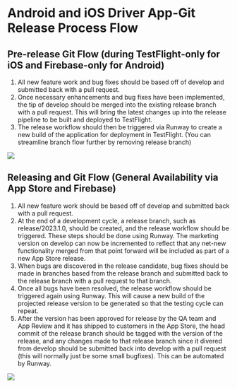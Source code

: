 # Android and iOS Driver App-Git Release Process Flow



## Pre-release Git Flow (during TestFlight-only for iOS and Firebase-only for Android)

1. All new feature work and bug fixes should be based off of develop and submitted back with a pull request.
2. Once necessary enhancements and bug fixes have been implemented, the tip of develop should be merged into the existing release branch with a pull request. This will bring the latest changes up into the release pipeline to be built and deployed to TestFlight.
3. The release workflow should then be triggered via Runway to create a new build of the application for deployment in TestFlight. (You can streamline branch flow further by removing release branch)

[![](https://mermaid.ink/img/pako:eNqtk09rhDAQxb9KCIiXdXd1WwreWoTSQ3vpNZdZM2qoSSTG0iJ-92Zt3equ9g8sXsbhvd-8IUxLU82RxtTzWqGEjUlL_FzYewNV4fd_EoS6M6DS4gkkup7P8RVLXfldRzrPY2rQM0VIqqUU9lDtew8xWCLUuIm20W4drrdjUV8XmL7oxpIv6sjqOuEmSW4fgjDaBRmCbQyG0ylzdokmx0X3woCrQRKdYpck3xn-mWbMmaaJBsl1UGuJwb7JM_F2Sv5BNZfpb-mWoBPj3GMeCQPyfAxTMyveBKC0LdD8tuWs8AKLnnMvsSshB870oyvqnO6QuLu0ttdQN1gio7ErOWbQlJZRpjonhcbq53eV0jiDssYVbSoOFhMBuQF57CIXVpvHz_Ptr7j7AFkpShM?type=png)](https://mermaid.live/edit#pako:eNqtk09rhDAQxb9KCIiXdXd1WwreWoTSQ3vpNZdZM2qoSSTG0iJ-92Zt3equ9g8sXsbhvd-8IUxLU82RxtTzWqGEjUlL_FzYewNV4fd_EoS6M6DS4gkkup7P8RVLXfldRzrPY2rQM0VIqqUU9lDtew8xWCLUuIm20W4drrdjUV8XmL7oxpIv6sjqOuEmSW4fgjDaBRmCbQyG0ylzdokmx0X3woCrQRKdYpck3xn-mWbMmaaJBsl1UGuJwb7JM_F2Sv5BNZfpb-mWoBPj3GMeCQPyfAxTMyveBKC0LdD8tuWs8AKLnnMvsSshB870oyvqnO6QuLu0ttdQN1gio7ErOWbQlJZRpjonhcbq53eV0jiDssYVbSoOFhMBuQF57CIXVpvHz_Ptr7j7AFkpShM)

## Releasing and Git Flow (General Availability via App Store and Firebase)

1. All new feature work should be based off of develop and submitted back with a pull request.
2. At the end of a development cycle, a release branch, such as release/2023.1.0, should be created, and the release workflow should be triggered. These steps should be done using Runway.
The marketing version on develop can now be incremented to reflect that any net-new functionality merged from that point forward will be included as part of a new App Store release.
3. When bugs are discovered in the release candidate, bug fixes should be made in branches based from the release branch and submitted back to the release branch with a pull request to that branch.
4. Once all bugs have been resolved, the release workflow should be triggered again using Runway. This will cause a new build of the projected release version to be generated so that the testing cycle can repeat.
5. After the version has been approved for release by the QA team and App Review and it has shipped to customers in the App Store, the head commit of the release branch should be tagged with the version of the release, and any changes made to that release branch since it divered from develop should be submitted back into develop with a pull request (this will normally just be some small bugfixes). This can be automated by Runway.

[![](https://mermaid.ink/img/pako:eNqVk8FugzAMhl8lioS4lLbQ7cJtE9K0w3bZNReXGIhGEhSSaRPi3ZeBStsNqKYckli__dmO09Fcc6QpDYJOKGFT0pGwFPbJQFOFw02CUI8GVF69gkRvCzl-YK2bsO9JHwRMnfRM5VpKYc87U8fBkxisEVrcJfvksI23-wtphfm7dnZGMnl7YLzLsofnKE4OUaslRkdXFuLzwn1Ncxsl0ZS4FmM2l7sIlLYVmvV0ZmS_-vSvzP6Gu-b-vM0MYnqSFdi5xuREu4-0wkhqM_TimrQsmmA3gFN1i6Hmahu9lmdqXHRDvdCPL_fz3TFFCKO-bRIZTf2RYwGutowy1XspOKvfvlROU2scbqhrOFjMBJQGJE0LqFtvRS6sNi_jnxm-Tv8Nbzchpw?type=png)](https://mermaid.live/edit#pako:eNqVk8FugzAMhl8lioS4lLbQ7cJtE9K0w3bZNReXGIhGEhSSaRPi3ZeBStsNqKYckli__dmO09Fcc6QpDYJOKGFT0pGwFPbJQFOFw02CUI8GVF69gkRvCzl-YK2bsO9JHwRMnfRM5VpKYc87U8fBkxisEVrcJfvksI23-wtphfm7dnZGMnl7YLzLsofnKE4OUaslRkdXFuLzwn1Ncxsl0ZS4FmM2l7sIlLYVmvV0ZmS_-vSvzP6Gu-b-vM0MYnqSFdi5xuREu4-0wkhqM_TimrQsmmA3gFN1i6Hmahu9lmdqXHRDvdCPL_fz3TFFCKO-bRIZTf2RYwGutowy1XspOKvfvlROU2scbqhrOFjMBJQGJE0LqFtvRS6sNi_jnxm-Tv8Nbzchpw)
